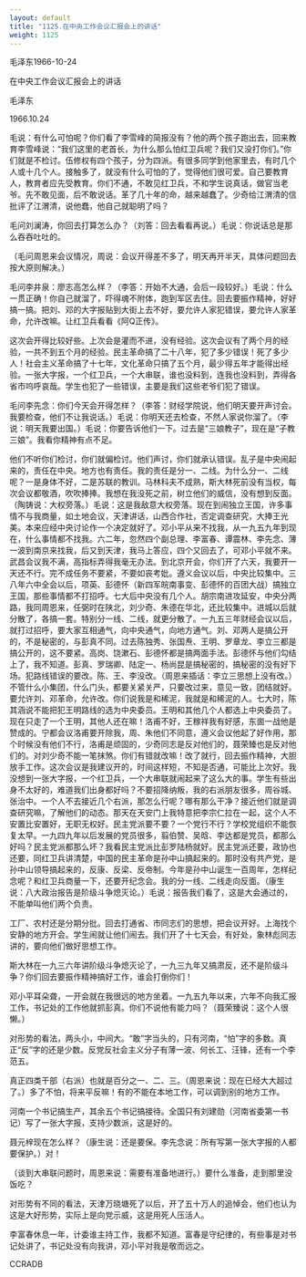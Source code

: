 ```yaml
---
layout: default
title: "1125.在中央工作会议汇报会上的讲话"
weight: 1125
---
```


毛泽东1966-10-24

在中央工作会议汇报会上的讲话

毛泽东

1966.10.24

毛说：有什么可怕呢？你们看了李雪峰的简报没有？他的两个孩子跑出去，回来教育李雪峰说：“我们这里的老首长，为什么那么怕红卫兵呢？我们又没打你们。”你们就是不检讨。伍修权有四个孩子，分为四派。有很多同学到他家里去，有时几个人或十几个人。接触多了，就没有什么可怕的了，觉得他们很可爱。自己要教育人，教育者应先受教育。你们不通，不敢见红卫兵，不和学生说真话，做官当老爷。先不敢见面，后不敢说话。革了几十年的命，越来越蠢了。少奇给江渭清的信批评了江渭清，说他蠢，他自己就聪明了吗？

毛问刘澜涛，你回去打算怎么办？（刘答：回去看看再说。）毛说：你说话总是那么吞吞吐吐的。

（毛问周恩来会议情况，周说：会议开得差不多了，明天再开半天，具体问题回去按大原则解决。）

毛问李井泉：廖志高怎么样？（李答：开始不大通，会后一段较好。）毛说：什么一贯正确！你自己就溜了，吓得魂不附体，跑到军区去住。回去要振作精神，好好搞一搞。把刘、邓的大字报贴到大街上去不好，要允许人家犯错误，要允许人家革命，允许改嘛。让红卫兵看看《阿Q正传》。

这次会开得比较好些。上次会是灌而不进，没有经验。这次会议有了两个月的经验，一共不到五个月的经验。民主革命搞了二十八年，犯了多少错误！死了多少人！社会主义革命搞了十七年，文化革命只搞了五个月，最少得五年才能得出经验。一张大字报，一个红卫兵，一个大串联，谁也没料到，连我也没料到，弄得各省市呜呼哀哉。学生也犯了一些错误，主要是我们这些老爷们犯了错误。

毛问李先念：你们今天会开得怎样？（李答：财经学院说，他们明天要开声讨会。我要检查，他们不让我说话。）毛说：你明天还去检查，不然人家说你溜了。（李说：明天我要出国。）毛说：你要告诉他们一下。过去是“三娘教子”，现在是“子教三娘”。我看你精神有点不足。

他们不听你们检讨，你们就偏检讨。他们声讨，你们就承认错误。乱子是中央闹起来的，责任在中央。地方也有责任。我的责任是分一、二线。为什么分一、二线呢？一是身体不好，二是苏联的教训。马林科夫不成熟，斯大林死前没有当权，每次会议都敬酒，吹吹捧捧。我想在我没死之前，树立他们的威信，没有想到反面。（陶铸说：大权旁落。）毛说：这是我敌意大权旁落。现在到闹独立王国，许多事情不与我商量，如土地会议，天津讲话，山西合作社，否定调查研究，大捧王光美。本来应经中央讨论作一个决定就好了。邓小平从来不找我，从一九五九年到现在，什么事情都不找我。六二年，忽然四个副总理、李富春、谭震林、李先念、薄一波到南京来找我，后又到天津，我马上答应，四个又回去了，可邓小平就不来。武昌会议我不满，高指标弄得我毫无办法。到北京开会，你们开了六天，我要开一天还不行。完不成任务不要紧，不要如丧考妣。遵义会议以后，中央比较集中。三八年六中全会以后，项英、彭德怀（新四军皖南事变、彭德怀的百团大战）搞独立王国，那些事情都不打招呼。七大后中央没有几个人。胡宗南进攻延安，中央分两路，我同周恩来，任弼时在陕北，刘少奇、朱德在华北，还比较集中。进城以后就分散了，各搞一套。特别分一线、二线，就更分散了。一九五三年财经会议以后，就打过招呼，要大家互相通气，向中央通气，向地方通气。刘、邓两人是搞公开的，不是秘密的，与彭真不同。过去陈独秀、张国焘、王明、罗章龙、李立三都是搞公开的，这不要紧。高岗、饶漱石、彭德怀都是搞两面手法。彭德怀与他们勾结上了，我不知道。彭真、罗瑞卿、陆定一、杨尚昆是搞秘密的，搞秘密的没有好下场。犯路线错误的要改。陈、王、李没改。（周恩来插话：李立三思想上没有改。）不管什么小集团，什么门头，都要关紧关严，只要改过来，意见一致，团结就好。要允许刘、邓革命，允许改。你们说我是和稀泥，我就是和稀泥的人。七大时，陈其涵说不能把犯王明路线的选为中央委员。王明和其他几个人都选上中央委员了。现在只走了一个王明，其他人还在嘛！洛甫不好，王稼祥我有好感，东崮一战他是赞成的。宁都会议洛甫要开除我，周、朱他们不同意，遵义会议他起了好作用，那个时候没有他们不行，洛甫是顽固的，少奇同志是反对他们的，聂荣臻也是反对他们的。对刘少奇不能一笔抹煞。你们有错就改嘛！改了就行，回去振作精神，大胆放手工作。这次会议是我建议开的，时间这样短，不知是否通，可能比上次好。我没想到一张大字报，一个红卫兵，一个大串联就闹起来了这么大的事。学生有些出身不太好的，难道我们出身都好吗？不要招降纳叛，我的右派朋友很多，周谷城、张治中。一个人不去接近几个右派，那怎么行呢？哪有那么干净？接近他们就是调查研究嘛，了解他们的动态。那天在天安门上我特意把李宗仁拉在一起，这个人不安置比安置好，无职无权好。民主党派要不要？一个党行不行？学校党组织不能恢复太早。一九四九年以后发展的党员很多，翦伯赞、吴晗、李达都是党员，都那么好吗？民主党派都那么坏？我看民主党派比彭罗陆杨就好。民主党派还要，政协也还要，同红卫兵讲清楚，中国的民主革命是孙中山搞起来的。那时没有共产党，是孙中山领导搞起来的，反康、反梁、反帝制。今年是孙中山诞生一百周年，怎样纪念呢？和红卫兵商量一下，还要开纪念会。我的分一线、二线走向反面。（康生说：八大政治报告是阶级斗争熄灭论。）毛说：报告我们看了，这是大会通过的，不能单叫他们两个负责。

工厂、农村还是分期分批。回去打通省、市同志们的思想，把会议开好。上海找个安静的地方开会。学生闹就让他们闹去。我们开了十七天会，有好处，象林彪同志讲的，要向他们做好思想工作。

斯大林在一九三六年讲阶级斗争熄灭论了，一九三九年又搞肃反，还不是阶级斗争？你们回去要振作精神搞好工作，谁会打倒你们！

邓小平耳朵聋，一开会就在我很远的地方坐着。一九五九年以来，六年不向我汇报工作，书记处的工作他就抓彭真。你们不说他有能力吗？（聂荣臻说：这个人很懒。）

对形势的看法，两头小，中间大。“敢”字当头的，只有河南，“怕”字的多数。真正“反”字的还是少数。反党反社会主义分子有薄一波、何长工、汪锋，还有一个李范五。

真正四类干部（右派）也就是百分之一、二、三。（周恩来说：现在已经大大超过了。）多了不怕，将来平反嘛！有的不能在本地工作，可以调到别的地方工作。

河南一个书记搞生产，其余五个书记搞接待。全国只有刘建勋（河南省委第一书记）写了一张大字报，支持少数派，这是好的。

聂元梓现在怎么样？（康生说：还是要保。李先念说：所有写第一张大字报的人都要保护。）对！

（谈到大串联问题时，周恩来说：需要有准备地进行。）要什么准备，走到那里没饭吃？

对形势有不同的看法，天津万晓塘死了以后，开了五十万人的追悼会，他们也认为这是大好形势，实际上是向党示威，这是用死人压活人。

李富春休息一年，计委谁主持工作，我都不知道。富春是守纪律的，有些事是对书记处讲了，书记处没有向我讲，邓小平对我是敬而远之。

CCRADB

